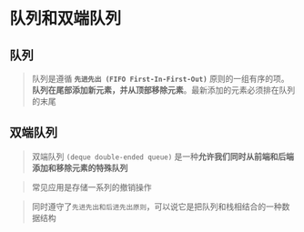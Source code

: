 # 队列和双端队列

## 队列

> 队列是遵循 **`先进先出 (FIFO First-In-First-Out)`** 原则的一组有序的项。**队列在尾部添加新元素，并从顶部移除元素**。最新添加的元素必须排在队列的末尾


## 双端队列

> 双端队列 `(deque double-ended queue)` 是一种**允许我们同时从前端和后端添加和移除元素的特殊队列**

> 常见应用是存储一系列的撤销操作

> 同时遵守了`先进先出和后进先出原则`，可以说它是把队列和栈相结合的一种数据结构